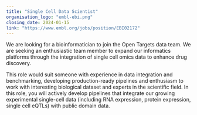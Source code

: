 ```yaml
---
title: "Single Cell Data Scientist"
organisation_logo: "embl-ebi.png"
closing_date: 2024-01-15
link: "https://www.embl.org/jobs/position/EBI02172"
---
```

We are looking for a bioinformatician to join the Open Targets data team. We are seeking an enthusiastic team member to expand our informatics platforms through the integration of single cell omics data to enhance drug discovery. 

This role would suit someone with experience in data integration and benchmarking, developing production-ready pipelines and enthusiasm to work with interesting biological dataset and experts in the scientific field. In this role, you will actively develop pipelines that integrate our growing experimental single-cell data (including RNA expression, protein expression, single cell eQTLs) with public domain data.
